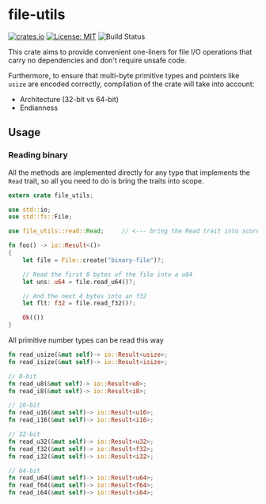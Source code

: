 # file-utils

[![crates.io](https://img.shields.io/crates/v/file-utils.svg)](https://crates.io/crates/file-utils)
[![License: MIT](https://img.shields.io/badge/License-MIT-blue.svg)](LICENSE)
![Build Status](https://devops.gmantaos.com/buildStatus/icon?job=file-utils)

This crate aims to provide convenient one-liners for file I/O operations that carry no dependencies and don't require unsafe code.

Furthermore, to ensure that multi-byte primitive types and pointers like `usize` are encoded correctly, compilation of the crate will take into account:

- Architecture (32-bit vs 64-bit)
- Endianness


## Usage


### Reading binary

All the methods are implemented directly for any type that implements the `Read` trait, so all you need to do is bring the traits into scope.

```rust
extern crate file_utils;

use std::io;
use std::fs::File;

use file_utils::read::Read;		// <--- bring the Read trait into score

fn foo() -> io::Result<()>
{
	let file = File::create("binary-file")?;

	// Read the first 8 bytes of the file into a u64
	let uns: u64 = file.read_u64()?;

	// And the next 4 bytes into an f32
	let flt: f32 = file.read_f32()?;

	Ok(())
}
```

All primitive number types can be read this way

```rust
fn read_usize(&mut self)-> io::Result<usize>;
fn read_isize(&mut self)-> io::Result<isize>;

// 8-bit
fn read_u8(&mut self)-> io::Result<u8>;
fn read_i8(&mut self)-> io::Result<i8>;

// 16-bit
fn read_u16(&mut self)-> io::Result<u16>;
fn read_i16(&mut self)-> io::Result<i16>;

// 32-bit
fn read_u32(&mut self)-> io::Result<u32>;
fn read_f32(&mut self)-> io::Result<f32>;
fn read_i32(&mut self)-> io::Result<i32>;

// 64-bit
fn read_u64(&mut self)-> io::Result<u64>;
fn read_f64(&mut self)-> io::Result<f64>;
fn read_i64(&mut self)-> io::Result<i64>;
```



